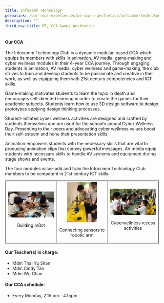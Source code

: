 ```yaml
---
title: Infocomm Technology
permalink: /our-rmps-experiences/pe-cca-n-aesthetics/infocomm-technology/
description: ""
third_nav_title: PE, CCA &amp; Aesthetics
---
```

<h4><strong>Our CCA</strong></h4>
<p>The Infocomm Technology Club is a dynamic modular-based CCA which equips its members with skills in animation, AV media, game-making and cyber wellness modules in their 4-year CCA journey. Through engaging students in animation, AV media, cyber wellness and game-making, the club strives to train and develop students to be passionate and creative in their work, as well as equipping them with 21st century competencies and ICT skills.</p>
<p>Game-making motivates students to learn the topic in depth and encourages self-directed learning in order to create the games for their academic subjects. Students learn how to use 3D design software to design prototypes applying design thinking processes.</p>
<p>Student-initiated cyber wellness activities are designed and crafted by students themselves and are used for the school’s annual Cyber Wellness Day. Presenting to their peers and advocating cyber wellness values boost their self-esteem and hone their presentation skills.</p>
<p>Animation empowers students with the necessary skills that are vital to producing animation clips that convey powerful messages. AV media equip students with necessary skills to handle AV systems and equipment during stage shows and events.</p>
<p>The four modules value-add and train the Infocomm Technology Club members to be competent in 21st century ICT skills.</p>
<table style="border-collapse: collapse; width: 100%;" border="1">
<tbody>
<tr>
<td style="width: 33.3333%; text-align: center;">
<img src="/images/it1.jpg">
<p>Building mBot</p>
</td>
<td style="width: 33.3333%; text-align: center;">
<img style="width: 65%;" src="/images/it2.jpg">
<p>Connecting sensors to robotic arm</p>
</td>
<td style="width: 33.3333%; text-align: center;">
<img src="/images/it3.jpg">
<p>Cyberwellness recess activities</p>
</td>
</tr>
</tbody>
</table>
<h4><strong>Our Teacher(s) in charge:</strong></h4>
<ul>
<li>Mdm Thai Yu Shan</li>
<li>Mdm Cindy Tan</li>
<li>Mdm Wu Chun</li>
</ul>
<h4><strong>Our CCA schedule:</strong></h4>
<ul>
<li>Every Monday, 2.15 pm - 4.15pm</li>
</ul>